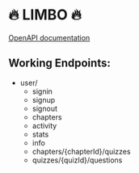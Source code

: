 # 🔥 LIMBO 🔥

[OpenAPI documentation](https://github.com/Limbo-Team/Limbo-backend/blob/main/docs/openapi.yml)

## Working Endpoints:
- user/
    - signin
    - signup
    - signout
    - chapters
    - activity
    - stats
    - info
    - chapters/{chapterId}/quizzes
    - quizzes/{quizId}/questions